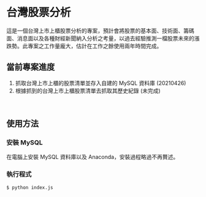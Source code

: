 # 台灣股票分析

這是一個台灣上市上櫃股票分析的專案，預計會將股票的基本面、技術面、籌碼面、消息面以及各種財經新聞納入分析之考量，以過去經驗推測一檔股票未來的漲跌勢。此專案之工作量龐大，估計在工作之餘使用兩年時間完成。

## 當前專案進度

1. 抓取台灣上市上櫃的股票清單並存入自建的 MySQL 資料庫 (20210426)
2. 根據抓到的台灣上市上櫃股票清單去抓取其歷史紀錄 (未完成)

<br/>

## 使用方法

### 安裝 MySQL

在電腦上安裝 MySQL 資料庫以及 Anaconda，安裝過程略過不再贅述。

### 執行程式

```shell
$ python index.js
```